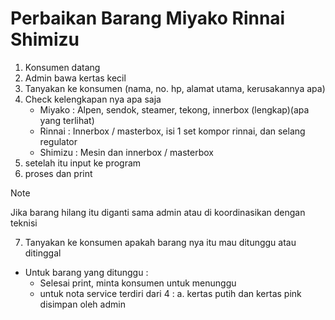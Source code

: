 # Perbaikan Barang Miyako Rinnai Shimizu
1. Konsumen datang
2. Admin bawa kertas kecil
3. Tanyakan ke konsumen (nama, no. hp, alamat utama, kerusakannya apa)
4. Check kelengkapan nya apa saja 
   - Miyako : Alpen, sendok, steamer, tekong, innerbox (lengkap)(apa yang terlihat)
   - Rinnai : Innerbox / masterbox, isi 1 set kompor rinnai, dan selang regulator
   - Shimizu : Mesin dan innerbox / masterbox
5. setelah itu input ke program
6. proses dan print

> [!NOTE]
> Jika barang hilang itu diganti sama admin atau di koordinasikan dengan teknisi

7. Tanyakan ke konsumen apakah barang nya itu mau ditunggu atau ditinggal
- Untuk barang yang ditunggu :
  - Selesai print, minta konsumen untuk menunggu
  - untuk nota service terdiri dari 4 :
  a. kertas putih dan kertas pink disimpan oleh admin


